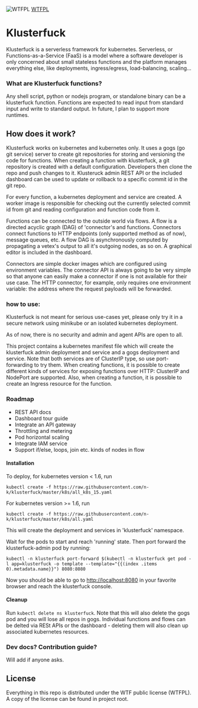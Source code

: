 ![WTFPL](http://www.wtfpl.net/wp-content/uploads/2012/12/wtfpl-badge-4.png)
[WTFPL](http://www.wtfpl.net)

# Klusterfuck
Klusterfuck is a serverless framework for kubernetes. Serverless, or Functions-as-a-Service (FaaS)
is a model where a software developer is only concerned about small stateless functions and the 
platform manages everything else, like deployments, ingress/egress, load-balancing, scaling...

### What are Klusterfuck functions?
Any shell script, python or nodejs program, or standalone binary can be a klusterfuck function. Functions are expected to 
read input from standard input and write to standard output. In future, I plan to support more 
runtimes.

## How does it work?
Klusterfuck works on kubernetes and kubernetes only. 
It uses a gogs (go git service) server to create git repositories for storing and versioning the code 
for functions. When creating a function with klusterfuck, a git repository is created with a default 
configuration. Developers then clone the repo and push changes to it. Klusteruck admin REST API or the 
included dashboard can be used to update or rollback to a specific commit id in the git repo.

For every function, a kubernetes deployment and service are created. A worker image 
is responsible for checking out the currently selected commit id from git and reading 
configuration and function code from it.

Functions can be connected to the outside world via flows. A flow is a directed acyclic graph (DAG) of
'connector's and functions. Connectors connect functions to HTTP endpoints (only supported method as of now),
message queues, etc. A flow DAG is asynchronously computed by propagating a vetex's output to all it's outgoing
nodes, as so on. A graphical editor is included in the dashboard.

Connectors are simple docker images which are configured using environment variables. The connector
API is always going to be very simple so that anyone can easily make a connector if one is not available
for their use case. The HTTP connector, for example, only requires one environment variable: the address 
where the request payloads will be forwarded.

### how to use:
Klusterfuck is not meant for serious use-cases yet, please only try it in a secure network using 
minikube or an isolated kubernetes deployment.

As of now, there is no security and admin and agent APIs are open to all. 

This project contains a kubernetes manifest file which will create the klusterfuck admin 
deployment and service and a gogs deployment and service. Note that both services are of ClusterIP 
type, so use port-forwarding to try them. When creating functions, it is possible to create different 
kinds of services for exposing functions over HTTP: ClusterIP and NodePort are supported. Also, when 
creating a function, it is possible to create an Ingress resource for the function.

### Roadmap
 - REST API docs
 - Dashboard tour guide
 - Integrate an API gateway
 - Throttling and metering
 - Pod horizontal scaling
 - Integrate IAM service
 - Support if/else, loops, join etc. kinds of nodes in flow

#### Installation
To deploy, for kubernetes version < 1.6, run 
 
 `kubectl create -f https://raw.githubusercontent.com/n-k/klusterfuck/master/k8s/all_k8s_15.yaml`

For kubernetes version >= 1.6, run 

`kubectl create -f https://raw.githubusercontent.com/n-k/klusterfuck/master/k8s/all.yaml`

This will create the deployment and services in 'klusterfuck' namespace.

Wait for the pods to start and reach 'running' state. Then port forward the klusterfuck-admin pod by 
running:

`kubectl -n klusterfuck port-forward $(kubectl -n klusterfuck get pod -l app=klusterfuck -o template --template="{{(index .items 0).metadata.name}}") 8080:8080`

Now you should be able to go to [http://localhost:8080](http://localhost:8080) in your favorite 
browser and reach the klusterfuck console.

#### Cleanup
Run `kubectl delete ns klusterfuck`. Note that this will also delete the gogs pod and you will lose 
all repos in gogs. Individual functions and flows can be delted via RESt APIs or the dashboard - deleting
them will also clean up associated kubernetes resources.

### Dev docs? Contribution guide?
Will add if anyone asks.

## License
Everything in this repo is distributed under the WTF public license (WTFPL). A copy of the license 
can be found in project root.
